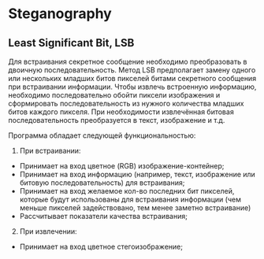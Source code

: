 # Steganography
## Least Significant Bit, LSB
Для встраивания секретное сообщение необходимо преобразовать в двоичную последовательность. Метод LSB предполагает замену одного или нескольких младших битов пикселей битами секретного сообщения при встраивании информации. Чтобы извлечь встроенную информацию, необходимо последовательно обойти пиксели изображения и сформировать последовательность из нужного количества младших битов каждого пикселя. При необходимости извлечённая битовая последовательность преобразуется в текст, изображение и т.д.

Программа обладает следующей функциональностью:

1) При встраивании:
+ Принимает на вход цветное (RGB) изображение-контейнер;
+ Принимает на вход информацию (например, текст, изображение
или битовую последовательность) для встраивания;
+ Принимает на вход желаемое кол-во последних бит пикселей, которые будут использованы для встраивания информации (чем меньше пикселей задействовано, тем менее заметно встраивание) 
+ Рассчитывает показатели качества встраивания;
2) При извлечении:
+ Принимает на вход цветное стегоизображение;
